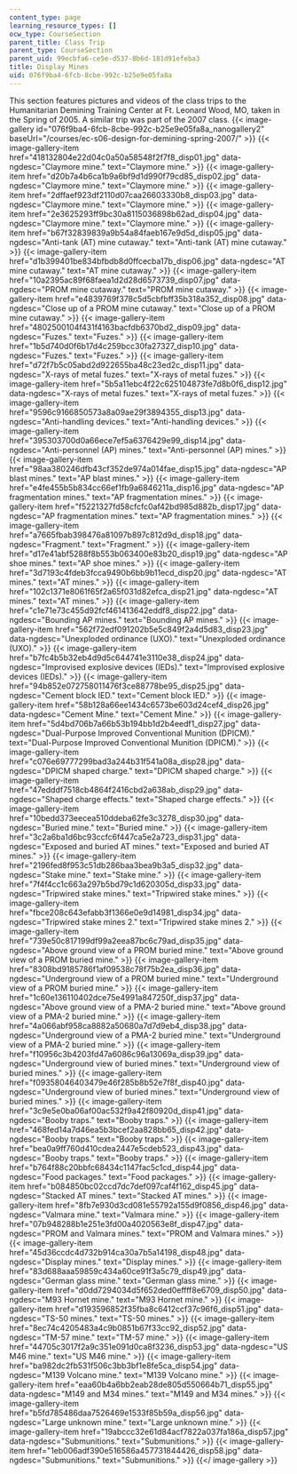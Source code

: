 ```yaml
---
content_type: page
learning_resource_types: []
ocw_type: CourseSection
parent_title: Class Trip
parent_type: CourseSection
parent_uid: 99ecbfa6-ce5e-d537-8b6d-181d91efeba3
title: Display Mines
uid: 076f9ba4-6fcb-8cbe-992c-b25e9e05fa8a
---
```


This section features pictures and videos of the class trips to the Humanitarian Demining Training Center at Ft. Leonard Wood, MO, taken in the Spring of 2005. A similar trip was part of the 2007 class.
{{< image-gallery id="076f9ba4-6fcb-8cbe-992c-b25e9e05fa8a_nanogallery2" baseUrl="/courses/ec-s06-design-for-demining-spring-2007/" >}}
{{< image-gallery-item href="418132804e22d04c0a50a58548f2f7f8_disp01.jpg" data-ngdesc="Claymore mine." text="Claymore mine." >}}
{{< image-gallery-item href="d20b7a4b6ca1b9a6bf9d1d990f79cd85_disp02.jpg" data-ngdesc="Claymore mine." text="Claymore mine." >}}
{{< image-gallery-item href="2dffaef923df2110d07caa26603330b8_disp03.jpg" data-ngdesc="Claymore mine." text="Claymore mine." >}}
{{< image-gallery-item href="2e3625293ff9bc30a8115036898b62ad_disp04.jpg" data-ngdesc="Claymore mine." text="Claymore mine." >}}
{{< image-gallery-item href="b67f32839839a9b54a84faeb167e9d5d_disp05.jpg" data-ngdesc="Anti-tank (AT) mine cutaway." text="Anti-tank (AT) mine cutaway." >}}
{{< image-gallery-item href="d1b399401be834bfbdb8d0ffcecba17b_disp06.jpg" data-ngdesc="AT mine cutaway." text="AT mine cutaway." >}}
{{< image-gallery-item href="10a2395ac89f68faea1d2d28d6573739_disp07.jpg" data-ngdesc="PROM mine cutaway." text="PROM mine cutaway." >}}
{{< image-gallery-item href="e4839769f378c5d5cbfbff35b318a352_disp08.jpg" data-ngdesc="Close up of a PROM mine cutaway." text="Close up of a PROM mine cutaway." >}}
{{< image-gallery-item href="4802500104f431f4163bacfdb6370bd2_disp09.jpg" data-ngdesc="Fuzes." text="Fuzes." >}}
{{< image-gallery-item href="1b5d740d0f6b17d4c259bcc30fa27327_disp10.jpg" data-ngdesc="Fuzes." text="Fuzes." >}}
{{< image-gallery-item href="d72f7b5c05abd2d922655ba48c23ed2c_disp11.jpg" data-ngdesc="X-rays of metal fuzes." text="X-rays of metal fuzes." >}}
{{< image-gallery-item href="5b5a11ebc4f22c625104873fe7d8b0f6_disp12.jpg" data-ngdesc="X-rays of metal fuzes." text="X-rays of metal fuzes." >}}
{{< image-gallery-item href="9596c9166850573a8a09ae29f3894355_disp13.jpg" data-ngdesc="Anti-handling devices." text="Anti-handling devices." >}}
{{< image-gallery-item href="395303700d0a66ece7ef5a6376429e99_disp14.jpg" data-ngdesc="Anti-personnel (AP) mines." text="Anti-personnel (AP) mines." >}}
{{< image-gallery-item href="98aa380246dfb43cf352de974a014fae_disp15.jpg" data-ngdesc="AP blast mines." text="AP blast mines." >}}
{{< image-gallery-item href="e4fe455b5b834cc66ef1fb9a6846211a_disp16.jpg" data-ngdesc="AP fragmentation mines." text="AP fragmentation mines." >}}
{{< image-gallery-item href="f5221327fd58cfcfc0af42bd985d882b_disp17.jpg" data-ngdesc="AP fragmentation mines." text="AP fragmentation mines." >}}
{{< image-gallery-item href="a7665fbab398476a81097b897c812d9d_disp18.jpg" data-ngdesc="Fragment." text="Fragment." >}}
{{< image-gallery-item href="d17e41abf5288f8b553b063400e83b20_disp19.jpg" data-ngdesc="AP shoe mines." text="AP shoe mines." >}}
{{< image-gallery-item href="3d7193c4fdeb3fcca9490b6bb9b11ecd_disp20.jpg" data-ngdesc="AT mines." text="AT mines." >}}
{{< image-gallery-item href="102c1371e8061f65f2a65f031d82efca_disp21.jpg" data-ngdesc="AT mines." text="AT mines." >}}
{{< image-gallery-item href="c1e71e73c455d92fcf461413642eddf8_disp22.jpg" data-ngdesc="Bounding AP mines." text="Bounding AP mines." >}}
{{< image-gallery-item href="562f72edf091202b5e5c849f2a4d5d83_disp23.jpg" data-ngdesc="Unexploded ordinance (UXO)." text="Unexploded ordinance (UXO)." >}}
{{< image-gallery-item href="b7fc4b5b32eb4d9d5c644741e3110e38_disp24.jpg" data-ngdesc="Improvised explosive devices (IEDs)." text="Improvised explosive devices (IEDs)." >}}
{{< image-gallery-item href="94b852e072758011476f3ce88778be95_disp25.jpg" data-ngdesc="Cement block IED." text="Cement block IED." >}}
{{< image-gallery-item href="58b128a66ee1434c6573be603d24cef4_disp26.jpg" data-ngdesc="Cement Mine." text="Cement Mine." >}}
{{< image-gallery-item href="5d4bd706b7a66b53b194bb1d2b4eedf1_disp27.jpg" data-ngdesc="Dual-Purpose Improved Conventional Munition (DPICM)." text="Dual-Purpose Improved Conventional Munition (DPICM)." >}}
{{< image-gallery-item href="c076e69777299bad3a244b31f541a08a_disp28.jpg" data-ngdesc="DPICM shaped charge." text="DPICM shaped charge." >}}
{{< image-gallery-item href="47edddf7518cb4864f2416cbd2a638ab_disp29.jpg" data-ngdesc="Shaped charge effects." text="Shaped charge effects." >}}
{{< image-gallery-item href="10bedd373eecea510ddeba62fe3c3278_disp30.jpg" data-ngdesc="Buried mine." text="Buried mine." >}}
{{< image-gallery-item href="3c2a6ba1d6bc93ccfc6f447ca5e2a723_disp31.jpg" data-ngdesc="Exposed and buried AT mines." text="Exposed and buried AT mines." >}}
{{< image-gallery-item href="2196fed8f953c51db286baa3bea9b3a5_disp32.jpg" data-ngdesc="Stake mine." text="Stake mine." >}}
{{< image-gallery-item href="7f4f4cc1c663a297b5bd79c1d620305d_disp33.jpg" data-ngdesc="Tripwired stake mines." text="Tripwired stake mines." >}}
{{< image-gallery-item href="fbce208c643efabb3f1366e0e9d14981_disp34.jpg" data-ngdesc="Tripwired stake mines 2." text="Tripwired stake mines 2." >}}
{{< image-gallery-item href="739e50c817199df99a2eea87bc6c79ad_disp35.jpg" data-ngdesc="Above ground view of a PROM buried mine." text="Above ground view of a PROM buried mine." >}}
{{< image-gallery-item href="8308bd9185786f1af09538c78f75b2ea_disp36.jpg" data-ngdesc="Underground view of a PROM buried mine." text="Underground view of a PROM buried mine." >}}
{{< image-gallery-item href="1c60e136110402dce75e4991a847250f_disp37.jpg" data-ngdesc="Above ground view of a PMA-2 buried mine." text="Above ground view of a PMA-2 buried mine." >}}
{{< image-gallery-item href="4a066abf958ca8882a50680a7d7d9eb4_disp38.jpg" data-ngdesc="Underground view of a PMA-2 buried mine." text="Underground view of a PMA-2 buried mine." >}}
{{< image-gallery-item href="f10956c3b4203fd47a6086c96a13069a_disp39.jpg" data-ngdesc="Underground view of buried mines." text="Underground view of buried mines." >}}
{{< image-gallery-item href="f09358046403479e46f285b8b52e7f8f_disp40.jpg" data-ngdesc="Underground view of buried mines." text="Underground view of buried mines." >}}
{{< image-gallery-item href="3c9e5e0ba06af00ac532f9a42f80920d_disp41.jpg" data-ngdesc="Booby traps." text="Booby traps." >}}
{{< image-gallery-item href="468fed14a7d46ea5b3bcef2aa828bb65_disp42.jpg" data-ngdesc="Booby traps." text="Booby traps." >}}
{{< image-gallery-item href="bea0a9ff760d410cdea2447e5cdeb523_disp43.jpg" data-ngdesc="Booby traps." text="Booby traps." >}}
{{< image-gallery-item href="b764f88c20bbfc68434c1147fac5c1cd_disp44.jpg" data-ngdesc="Food packages." text="Food packages." >}}
{{< image-gallery-item href="b084850bc02ccd7dc7def097caf4f162_disp45.jpg" data-ngdesc="Stacked AT mines." text="Stacked AT mines." >}}
{{< image-gallery-item href="8fb7e930d3cd081e55792a155d9f0856_disp46.jpg" data-ngdesc="Valmara mine." text="Valmara mine." >}}
{{< image-gallery-item href="07b948288b1e251e3fd00a4020563e8f_disp47.jpg" data-ngdesc="PROM and Valmara mines." text="PROM and Valmara mines." >}}
{{< image-gallery-item href="45d36ccdc4d732b914ca30a7b5a14198_disp48.jpg" data-ngdesc="Display mines." text="Display mines." >}}
{{< image-gallery-item href="83d688aaa59859c434a60ce91f3a5c79_disp49.jpg" data-ngdesc="German glass mine." text="German glass mine." >}}
{{< image-gallery-item href="d0dd7294034d5f652ded0effff8e6709_disp50.jpg" data-ngdesc="M93 Hornet mine." text="M93 Hornet mine." >}}
{{< image-gallery-item href="d193596852f35fba8c6412ccf37c96f6_disp51.jpg" data-ngdesc="TS-50 mines." text="TS-50 mines." >}}
{{< image-gallery-item href="8ec74c4205483a4c9b0851b67f33cc92_disp52.jpg" data-ngdesc="TM-57 mine." text="TM-57 mine." >}}
{{< image-gallery-item href="44705c3017f2a9c351e091d0ca8f3236_disp53.jpg" data-ngdesc="US M46 mine." text="US M46 mine." >}}
{{< image-gallery-item href="ba982dc2fb531f506c3bb3bf1e8fe5ca_disp54.jpg" data-ngdesc="M139 Volcano mine." text="M139 Volcano mine." >}}
{{< image-gallery-item href="eaa60b4a6bb2eab28de805d550664b71_disp55.jpg" data-ngdesc="M149 and M34 mines." text="M149 and M34 mines." >}}
{{< image-gallery-item href="b5fd785486daa7526469e1533f85b59a_disp56.jpg" data-ngdesc="Large unknown mine." text="Large unknown mine." >}}
{{< image-gallery-item href="19abccc32e61d84acf7822a037fa186a_disp57.jpg" data-ngdesc="Submunitions." text="Submunitions." >}}
{{< image-gallery-item href="1eb006adf390e516586a457731844426_disp58.jpg" data-ngdesc="Submunitions." text="Submunitions." >}}
{{</ image-gallery >}}